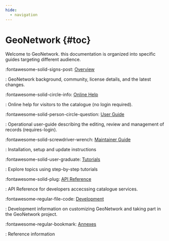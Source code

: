 ```yaml
---
hide:
  - navigation
---
```


# GeoNetwork {#toc}

Welcome to GeoNetwork. this documentation is organized into specific guides targeting different audience.

<div class="grid cards" markdown>

:fontawesome-solid-signs-post:   [Overview](overview/index.md)

: GeoNetwork background, community, license details, and the latest changes.

:fontawesome-solid-circle-info:   [Online Help](help/index.md)

: Online help for visitors to the catalogue (no login required).

:fontawesome-solid-person-circle-question:   [User Guide](user-guide/index.md)

: Operational user-guide describing the editing, review and management of records (requires-login).

:fontawesome-solid-screwdriver-wrench:   [Maintainer Guide](maintainer-guide/index.md)

: Installation, setup and update instructions

:fontawesome-solid-user-graduate:   [Tutorials](tutorials/index.md)

: Explore topics using step-by-step tutorials

:fontawesome-solid-plug:   [API Reference](api/index.md)

: API Reference for developers accecssing catalogue services.

:fontawesome-regular-file-code:   [Development](devel/index.md)

: Development information on customizing GeoNetwork and taking part in the GeoNetwork project.

:fontawesome-regular-bookmark:   [Annexes](annexes/index.md)

: Reference information

</div>
